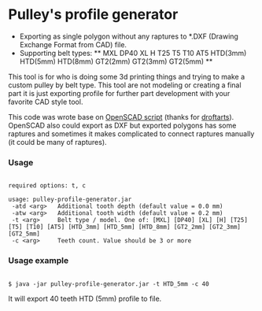 # Pulley's profile generator 


- Exporting as single polygon without any raptures to *.DXF (Drawing Exchange Format from CAD) file.
- Supporting belt types: ** MXL DP40 XL H T25 T5 T10 AT5 HTD(3mm) HTD(5mm) HTD(8mm) GT2(2mm) GT2(3mm) GT2(5mm) **


This tool is for who is doing some 3d printing things and trying to make a custom pulley by belt type. This tool are not modeling or creating a final part it is just exporting profile for further part development with your favorite CAD style tool.

This code was wrote base on [OpenSCAD script](https://www.thingiverse.com/thing:16627) (thanks for [droftarts](https://www.thingiverse.com/droftarts/about)). OpenSCAD also could export as DXF but exported polygons has some raptures and sometimes it makes complicated to connect raptures manually (it could be many of raptures).

### Usage

<pre><code>
required options: t, c

usage: pulley-profile-generator.jar
 -atd &lt;arg&gt;   Additional tooth depth (default value = 0.0 mm)
 -atw &lt;arg&gt;   Additional tooth width (default value = 0.2 mm)
 -t &lt;arg&gt;     Belt type / model. One of: [MXL] [DP40] [XL] [H] [T25] [T5] [T10] [AT5] [HTD_3mm] [HTD_5mm] [HTD_8mm] [GT2_2mm] [GT2_3mm] [GT2_5mm]
 -c &lt;arg&gt;     Teeth count. Value should be 3 or more
</code></pre>


### Usage example
<pre><code>
$ java -jar pulley-profile-generator.jar -t HTD_5mm -c 40
</code></pre>
<p>It will export 40 teeth HTD (5mm) profile to file.</p>


